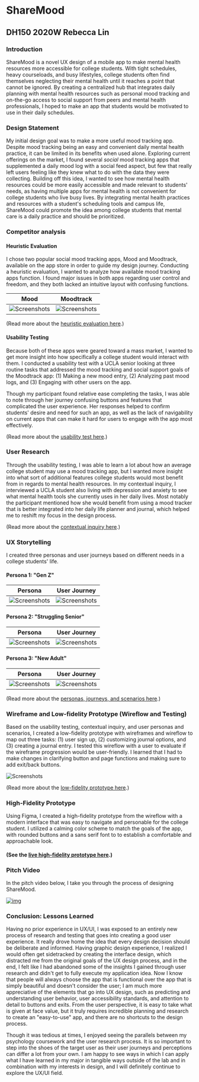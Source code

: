 # ShareMood
## DH150 2020W Rebecca Lin

### Introduction
ShareMood is a novel UX design of a mobile app to make mental health resources more accessible for college students. With tight schedules, heavy courseloads, and busy lifestyles, college students often find themselves neglecting their mental health until it reaches a point that cannot be ignored. By creating a centralized hub that integrates daily planning with mental health resources such as personal mood tracking and on-the-go access to social support from peers and mental health professionals, I hoped to make an app that students would be motivated to use in their daily schedules.

### Design Statement
My initial design goal was to make a more useful mood tracking app. Despite mood tracking being an easy and convenient daily mental health practice, it can be limited in its benefits when used alone. Exploring current offerings on the market, I found several _social_ mood tracking apps that supplemented a daily mood log with a social feed aspect, but few that really left users feeling like they knew what to do with the data they were collecting. Building off this idea, I wanted to see how mental health resources could be more easily accessible and made relevant to students' needs, as having multiple apps for mental health is not convenient for college students who live busy lives. By integrating mental health practices and resources with a student's scheduling tools and campus life, ShareMood could promote the idea among college students that mental care is a daily practice and should be prioritized.

### Competitor analysis
#### Heuristic Evaluation
I chose two popular social mood tracking apps, Mood and Moodtrack, available on the app store in order to guide my design journey. Conducting a heuristic evaluation, I wanted to analyze how available mood tracking apps function. I found major issues in both apps regarding user control and freedom, and they both lacked an intuitive layout with confusing functions.

| Mood | Moodtrack |
| ------- | ------- |
| ![Screenshots](https://i.ibb.co/zJvKv5M/2-A93-DD90-5-C4-B-45-E8-A7-B5-A51591-FB1-CD9.jpg) | ![Screenshots](https://i.ibb.co/n1B1R1y/DD1-B5-D01-0-E7-E-4-DA3-9-CFA-9-C1-D90-CA6-D65.jpg)|

(Read more about the [heuristic evaluation here](https://rlin824.github.io/DH150/assignment01/).)

#### Usability Testing
Because both of these apps were geared toward a mass market, I wanted to get more insight into how specifically a college student would interact with them. I conducted a usability test with a UCLA senior looking at three routine tasks that addressed the mood tracking and social support goals of the Moodtrack app: (1) Making a new mood entry, (2) Analyzing past mood logs, and (3) Engaging with other users on the app.

Though my participant found relative ease completing the tasks, I was able to note through her journey confusing buttons and features that complicated the user experience. Her responses helped to confirm students' desire and need for such an app, as well as the lack of navigability on current apps that can make it hard for users to engage with the app most effectively. 

(Read more about the [usability test here](https://rlin824.github.io/DH150/assignment02/).)

### User Research
Through the usability testing, I was able to learn a lot about how an average college student may use a mood tracking app, but I wanted more insight into what sort of additional features college students would most benefit from in regards to mental health resources. In my contextual inquiry, I interviewed a UCLA student also living with depression and anxiety to see what mental health tools she currently uses in her daily lives. Most notably the participant mentioned how she would benefit from using a mood tracker that is better integrated into her daily life planner and journal, which helped me to reshift my focus in the design process. 

(Read more about the [contextual inquiry here](https://rlin824.github.io/DH150/assignment04/).)

### UX Storytelling
I created three personas and user journeys based on different needs in a college students' life.

#### Persona 1: "Gen Z"

| Persona | User Journey|
| ------- | ------- |
| ![Screenshots](https://i.imgur.com/iQKbbTZ.jpg) | ![Screenshots](https://i.imgur.com/VVLwfXu.jpg)|

#### Persona 2: "Struggling Senior"

| Persona | User Journey|
| ------- | ------- |
| ![Screenshots](https://i.imgur.com/DZQOxiM.jpg) | ![Screenshots](https://i.imgur.com/MohQELa.jpg)|

#### Persona 3: "New Adult"

| Persona | User Journey|
| ------- | ------- |
| ![Screenshots](https://i.imgur.com/F3j5Mta.jpg) | ![Screenshots](https://i.imgur.com/LmTYlMQ.jpg)|

(Read more about the [personas, journeys, and scenarios here](https://docs.google.com/presentation/d/1ScHtMN3vuFpFx_y3vPPDzMlzgD3jUa7kmKOPThWwCD0/edit?usp=sharing).)

### Wireframe and Low-fidelity Prototype (Wireflow and Testing)
Based on the usability testing, contextual inquiry, and user personas and scenarios, I created a low-fidelity prototype with wireframes and wireflow to map out three tasks: (1) user sign up, (2) customizing journal options, and (3) creating a journal entry. I tested this wireflow with a user to evaluate if the wireframe progression would be user-friendly. I learned that I had to make changes in clarifying button and page functions and making sure to add exit/back buttons.

![Screenshots](https://i.imgur.com/ceTbO6O.jpg)
 
(Read more about the [low-fidelity prototype here](https://rlin824.github.io/DH150/assignment07/).)

### High-Fidelity Prototype
Using Figma, I created a high-fidelity prototype from the wireflow with a modern interface that was easy to navigate and personable for the college student. I utilized a calming color scheme to match the goals of the app, with rounded buttons and a sans serif font to to establish a comfortable and approachable look.

#### (See the [live high-fidelity prototype here](https://www.figma.com/proto/NpLKwa6RbxsZXrdi5GtVie/DH150_A08?node-id=0%3A1&scaling=scale-down).)

### Pitch Video 
In the pitch video below, I take you through the process of designing ShareMood.

[![img](https://img.youtube.com/vi/YFZz7et1Eko/0.jpg)](https://www.youtube.com/watch?v=YFZz7et1Eko)

### Conclusion: Lessons Learned
Having no prior experience in UX/UI, I was exposed to an entirely new process of research and testing that goes into creating a good user experience. It really drove home the idea that every design decision should be deliberate and informed. Having graphic design experience, I realized I would often get sidetracked by creating the interface design, which distracted me from the original goals of the UX design process, and in the end, I felt like I had abandoned some of the insights I gained through user research and didn't get to fully execute my application idea. Now I know that people will always choose the app that is functional over the app that is simply beautiful and doesn't consider the user; I am much more appreciative of the elements that go into UX design, such as predicting and understanding user behavior, user accessibility standards, and attention to detail to buttons and exits. From the user perspective, it is easy to take what is given at face value, but it truly requires incredible planning and research to create an "easy-to-use" app, and there are no shortcuts to the design process.

Though it was tedious at times, I enjoyed seeing the parallels between my psychology coursework and the user research process. It is so important to step into the shoes of the target user as their user journeys and perceptions can differ a lot from your own. I am happy to see ways in which I can apply what I have learned in my major in tangible ways outside of the lab and in combination with my interests in design, and I will definitely continue to explore the UX/UI field. 

